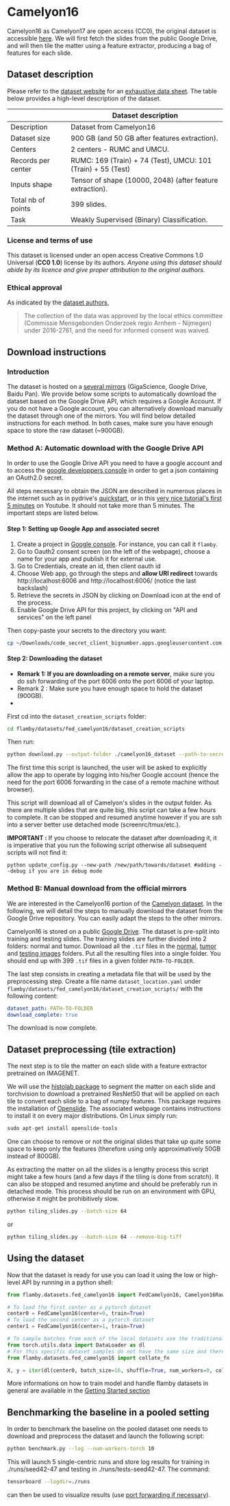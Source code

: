 # Camelyon16

Camelyon16 as Camelyon17 are open access (CC0), the original dataset is accessible [here](https://camelyon17.grand-challenge.org/Data/).
We will first fetch the slides from the public Google Drive, and will then tile
the matter using a feature extractor, producing a bag of features for each slide.

## Dataset description
Please refer to the [dataset website](https://camelyon17.grand-challenge.org/Data/)
for an [exhaustive data sheet](https://academic.oup.com/gigascience/article/7/6/giy065/5026175#117856577). The table below provides a high-level description
of the dataset.

|                    | Dataset description
|--------------------| -----------------------------------------------------------------------------------------------
| Description        | Dataset from Camelyon16
| Dataset size       | 900 GB (and 50 GB after features extraction).
| Centers            | 2 centers - RUMC and UMCU.
| Records per center | RUMC: 169 (Train) + 74 (Test), UMCU: 101 (Train) + 55 (Test)
| Inputs shape       | Tensor of shape (10000, 2048) (after feature extraction).
| Total nb of points | 399 slides.
| Task               | Weakly Supervised (Binary) Classification.

### License and terms of use
This dataset is licensed under an open access Creative Commons 1.0 Universal (**CC0 1.0**)
license by its authors.
*Anyone using this dataset should abide by its licence and*
*give proper attribution to the original authors.*

### Ethical approval
As indicated by the [dataset authors](https://academic.oup.com/gigascience/article/7/6/giy065/5026175#117856619),
> The collection of the data was approved by the local ethics committee
> (Commissie Mensgebonden Onderzoek regio Arnhem - Nijmegen) under 2016-2761,
> and the need for informed consent was waived.

## Download instructions

### Introduction
The dataset is hosted on a [several mirrors](https://camelyon17.grand-challenge.org/Data/) (GigaScience, Google Drive, Baidu Pan).
We provide below some scripts to automatically download the dataset
based on the Google Drive API, which requires a Google Account.
If you do not have a Google account, you can alternatively download
manually the dataset through one of the mirrors.
You will find below detailed instructions for each method.
In both cases, make sure you have enough space to store the raw dataset (~900GB).

### Method A: Automatic download with the Google Drive API

In order to use the Google Drive API you need to have a google account and to access the [google developpers console](https://console.cloud.google.com/apis/credentials/consent?authuser=1) in order to get a json containing an OAuth2.0 secret.

All steps necessary to obtain the JSON are described in numerous places in the internet such as in pydrive's [quickstart](https://pythonhosted.org/PyDrive/quickstart.html), or in this [very nice tutorial's first 5 minutes](https://www.youtube.com/watch?v=1y0-IfRW114) on Youtube.
It should not take more than 5 minutes. The important steps are listed below.

#### Step 1: Setting up Google App and associated secret

1. Create a project in [Google console](https://console.cloud.google.com/apis/credentials/consent?authuser=1). For instance, you can call it `flamby`.
2. Go to Oauth2 consent screen (on the left of the webpage), choose a name for your app and publish it for external use.
3. Go to Credentials, create an id, then client oauth id
4. Choose Web app, go through the steps and **allow URI redirect** towards http://localhost:6006 and http://localhost:6006/ (notice the last backslash)
5. Retrieve the secrets in JSON by clicking on Download icon at the end of the process.
6. Enable Google Drive API for this project, by clicking on "API and services" on the left panel

Then copy-paste your secrets to the directory you want:

```bash
cp ~/Downloads/code_secret_client_bignumber.apps.googleusercontent.com.json client_secrets.json
```

#### Step 2: Downloading the dataset

- **Remark 1: If you are downloading on a remote server**, make sure you do ssh forwarding of the port 6006 onto the port 6006 of your laptop.
- Remark 2 : Make sure you have enough space to hold the dataset (900GB).
-
First cd into the `dataset_creation_scripts` folder:
```bash
cd flamby/datasets/fed_camelyon16/dataset_creation_scripts
```

Then run:

```bash
python download.py --output-folder ./camelyon16_dataset --path-to-secret /path/towards/client_secrets.json --port 6006
```

The first time this script is launched, the user will be asked to explicitly allow the app to operate by logging into his/her Google account (hence the need for the port 6006 forwarding in the case of a remote machine without browser).

This script will download all of Camelyon's slides in the output folder. As there are multiple
slides that are quite big, this script can take a few hours to complete. It can be stopped and
resumed anytime however if you are ssh into a server better use detached mode (screenrc/tmux/etc.).

**IMPORTANT :** If you choose to relocate the dataset after downloading it, it is
imperative that you run the following script otherwise all subsequent scripts will not find it:
```
python update_config.py --new-path /new/path/towards/dataset #adding --debug if you are in debug mode
```

### Method B: Manual download from the official mirrors
We are interested in the Camelyon16 portion of the [Camelyon dataset](https://camelyon17.grand-challenge.org/Data/).
In the following, we will detail the steps to manually download the dataset
from the Google Drive repository.
You can easily adapt the steps to the other mirrors.

Camelyon16 is stored on a public [Google Drive](https://drive.google.com/drive/folders/0BzsdkU4jWx9Bb19WNndQTlUwb2M?resourcekey=0-FREBAxB4QK4bt9Zch_g5Mg).
The dataset is pre-split into training and testing slides. The training slides
are further divided into 2 folders: normal and tumor.
Download all the `.tif` files in the [normal](https://drive.google.com/drive/folders/0BzsdkU4jWx9BNUFqRE81QS04eDg?resourcekey=0-p6LFOzRfCTfyi_JpshhoTQ),
[tumor](https://drive.google.com/drive/folders/0BzsdkU4jWx9BUzVXeUg0dUNOR1U?resourcekey=0-dODmENBQPCw06DITRJfnfg) and [testing images](https://drive.google.com/drive/folders/0BzsdkU4jWx9BWk11WEtZZUNFY0U?resourcekey=0-U0E7SyHPJeQd77VAi3z15Q) folders.
Put all the resulting files into a single folder.
You should end up with 399 `.tif` files in a given folder `PATH-TO-FOLDER`.

The last step consists in creating a metadata file that will be used by the
preprocessing step. Create a file name `dataset_location.yaml` under
`flamby/datasets/fed_camelyon16/dataset_creation_scripts/` with the following content:

```yaml
dataset_path: PATH-TO-FOLDER
download_complete: true
```

The download is now complete.
## Dataset preprocessing (tile extraction)

The next step is to tile the matter on each slide with a feature extractor pretrained on IMAGENET.

We will use the [histolab package](https://github.com/histolab/histolab) to segment the matter on each slide and torchvision to download a pretrained ResNet50 that will be applied on each tile to convert each slide to a bag of numpy features.
This package requires the installation of [Openslide](https://openslide.org/download/). The associated webpage contains instructions to install it on every major distributions. On Linux simply run:

```python
sudo apt-get install openslide-tools
```

One can choose to remove or not the original slides that take up quite some space to keep only the features (therefore using only approximatively 50GB instead of 800GB).

As extracting the matter on all the slides is a lengthy process this script might take a few hours (and a few days if the tiling is done from scratch).
It can also be stopped and resumed anytime and should be preferably run in detached mode.
This process should be run on an environment with GPU, otherwise it might be prohibitively slow.

```bash
python tiling_slides.py --batch-size 64
```

or

```bash
python tiling_slides.py --batch-size 64 --remove-big-tiff
```

## Using the dataset

Now that the dataset is ready for use you can load it using the low or high-level API
by running in a python shell:

```python
from flamby.datasets.fed_camelyon16 import FedCamelyon16, Camelyon16Raw

# To load the first center as a pytorch dataset
center0 = FedCamelyon16(center=0, train=True)
# To load the second center as a pytorch dataset
center1 = FedCamelyon16(center=1, train=True)

# To sample batches from each of the local datasets use the traditional pytorch API
from torch.utils.data import DataLoader as dl
# For this specific dataset samples do not have the same size and therefore batching requires padding implemented in collate_fn
from flamby.datasets.fed_camelyon16 import collate_fn

X, y = iter(dl(center0, batch_size=16, shuffle=True, num_workers=0, collate_fn=collate_fn)).next()

```
More informations on how to train model and handle flamby datasets in general are available in the [Getting Started section](../../../Quickstart.md)

## Benchmarking the baseline in a pooled setting

In order to benchmark the baseline on the pooled dataset one needs to download and preprocess the dataset and launch the following script:

```bash
python benchmark.py --log --num-workers-torch 10
```

This will launch 5 single-centric runs and store log results for training in ./runs/seed42-47 and testing in ./runs/tests-seed42-47.
The command:

```bash
tensorboard --logdir=./runs
````

can then be used to visualize results (use [port forwarding if necessary](https://stackoverflow.com/questions/37987839/how-can-i-run-tensorboard-on-a-remote-server)).
